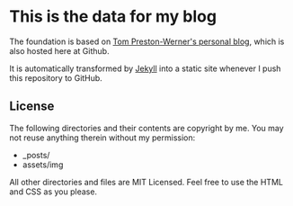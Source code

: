# This is the data for my blog

The foundation is based on [Tom Preston-Werner's personal blog](http://github.com/jekyll/jekyll/), which is also 
hosted here at Github.

It is automatically transformed by [Jekyll](http://github.com/mojombo/jekyll)
into a static site whenever I push this repository to GitHub.

## License

The following directories and their contents are copyright by me.
You may not reuse anything therein without my permission:

* \_posts/
* assets/img

All other directories and files are MIT Licensed. Feel free to use the HTML and
CSS as you please.
